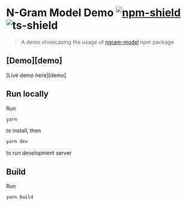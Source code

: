 # N-Gram Model Demo [![npm-shield]][npm] ![ts-shield]
> A demo showcasing the usage of [ngram-model][npm] npm package

## [Demo][demo]

[Live demo here][demo]

## Run locally

Run 
```bash
yarn
``` 
to install, then 
```bash
yarn dev
``` 
to run development server

## Build

Run 
```bash
yarn build
```

[npm]: https://www.npmjs.com/package/ngram-model
[npm-shield]: https://img.shields.io/badge/npm-1.0.1-green?style=flat-square
[ts-shield]: https://img.shields.io/badge/TypeScript-blue?style=flat-square
